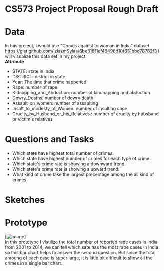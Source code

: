 # CS573 Project Proposal Rough Draft

# Data
In this project, I would use "Crimes against to woman in India" dataset. https://gist.github.com/lzlazmSylas/6be318f1ef48498d10f831bbd78782f3
I will visualize this data set in my project.  
**Attribute**  
- STATE: state in india  
- DISTRICT: district in state  
- Year: The time that crime happened  
- Rape: number of rape  
- Kidnapping_and_Abduction:  number of kindnapping and abduction
- Dowry_Deaths:  number of dowry death
- Assault_on_women:  number of assaulting
- Insult_to_modesty_of_Women:  number of insulting case
- Cruelty_by_Husband_or_his_Relatives : number of cruelty by hubsband or victim's relatives
# Questions and Tasks
- Which state have highest total number of crimes.
- Which state have highest number of crimes for each type of crime.
- Which state's crime rate is showing a downward trend.
- Which state's crime rate is showing a upward trend.
- What kind of crime take the largest precentage among the all kind of crimes.
# Sketches
# Prototype
[![image](https://vizhub.com/lzlazmSylas/3f7a8aa8cd1549af972033659b6561c5?mode=embed)]  
In this prototype I visulize the total number of reported rape cases in India from 2001 to 2014, we can tell which sate has the most rape cases in India so this bar chart helps to answer the second question. But since the total amoung of each case is super large, it is little bit difficult to show all the crimes in a single bar chart. 

